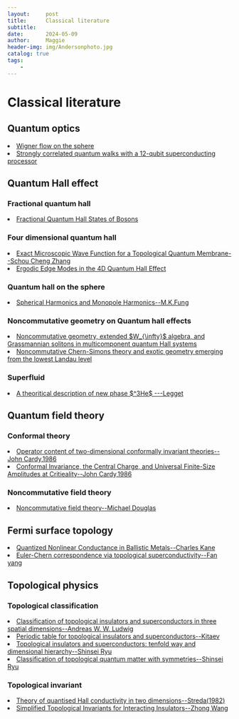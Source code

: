 ```yaml
---
layout:     post
title:      Classical literature
subtitle:   
date:       2024-05-09
author:     Maggie
header-img: img/Andersonphoto.jpg
catalog: true
tags:
    - 
---
```



#  Classical literature


## Quantum optics

<li>
<a href="https://maggiexheuw.github.io/pdf/The Wigner flow on the sphere.pdf">
Wigner flow on the sphere 
</a></li>

<li>
<a href="https://maggiexheuw.github.io/pdf/science.aaw1611.pdf">
Strongly correlated quantum
walks with a 12-qubit
superconducting processor
</a></li>



## Quantum Hall effect

### Fractional quantum hall 
<li>
<a href="https://maggiexheuw.github.io/pdf/cooper-2020-fractional-quantum-hall-states-of-bosons-properties-and-prospects-for-experimental-realization.pdf">
Fractional Quantum Hall States of Bosons
</a></li>


### Four dimensional quantum hall 

<li>
<a href="https://maggiexheuw.github.io/pdf/PhysRevLett.90.196801.pdf">
Exact Microscopic Wave Function for a Topological Quantum Membrane--Schou Cheng Zhang 
</a></li>

<li>
<a href="https://maggiexheuw.github.io/pdf/2104.01860v2.pdf">
Ergodic Edge Modes in the 4D Quantum Hall Effect
</a></li>



### Quantum hall on the sphere 
<li>
<a href="https://maggiexheuw.github.io/pdf2/Spherical Harmonics and Monopole Harmonics.pdf">
Spherical Harmonics and Monopole Harmonics--M.K.Fung
</a></li>


### Noncommutative geometry on Quantum hall effects

<li>
<a href="https://maggiexheuw.github.io/pdf2/PhysRevB.67.125314.pdf">
Noncommutative geometry, extended $W_{\infty}$ algebra, and Grassmannian solitons
in multicomponent quantum Hall systems
</a></li>


<li>
<a href="https://maggiexheuw.github.io/pdf2/PhysRevD.93.125005.pdf">
Noncommutative Chern-Simons theory and exotic geometry emerging
from the lowest Landau level
</a></li>




### Superfluid
<li>
<a href="https://maggiexheuw.github.io/pdf/RevModPhys.47.331.pdf">
A theoritical description of new phase $^3He$  ---Legget
</a></li>



## Quantum field theory 

### Conformal theory 


<li>
<a href="https://maggiexheuw.github.io/pdf/cardy1986.pdf">
Operator content of two-dimensional conformally invariant theories--John Cardy,1986
</a></li>


<li>
<a href="https://maggiexheuw.github.io/pdf/10.1103@physrevlett.56.742.pdf">
Conformal Invariance, the Central Charge, and Universal Finite-Size
Amplitudes at Critieality--John Cardy,1986
</a></li>

### Noncommutative field theory 

<li>
<a href="https://maggiexheuw.github.io/pdf/RevModPhys.73.977.pdf">
Noncommutative field theory--Michael Douglas  
</a></li>


## Fermi surface topology 

<li>
<a href="https://maggiexheuw.github.io/pdf2/PhysRevLett.128.076801 (1).pdf">
Quantized Nonlinear Conductance in Ballistic Metals--Charles Kane
</a></li>


<li>
<a href="https://maggiexheuw.github.io/pdf2/Euler-Chern correspondence via topological superconductivity.pdf">
Euler-Chern correspondence via topological superconductivity--Fan yang
</a></li>


## Topological physics



### Topological classification

<li>
<a href="https://maggiexheuw.github.io/pdf2/schnyder2008 (1).pdf">
Classification of topological insulators and superconductors in three spatial dimensions--Andreas W. W. Ludwig
</a></li>

<li>
<a href="https://maggiexheuw.github.io/pdf2/Kitaev2009p8192Advances_In_Theoretical_Physics.pdf">
Periodic table for topological insulators and superconductors--Kitaev
</a></li>


<li>
<a href="https://maggiexheuw.github.io/pdf2/ryu2010.pdf">
Topological insulators and superconductors: tenfold way and dimensional hierarchy--Shinsei Ryu
</a></li>


<li>
<a href="https://maggiexheuw.github.io/pdf2/RevModPhys.88.035005.pdf">
Classification of topological quantum matter with symmetries--Shinsei Ryu
</a></li>

### Topological invariant 


<li>
<a href="https://maggiexheuw.github.io/pdf2/streda1982.pdf">
Theory of quantised Hall conductivity in two dimensions--Streda(1982)
</a></li>


<li>
<a href="https://maggiexheuw.github.io/pdf2/PhysRevX.2.031008.pdf">
Simplified Topological Invariants for Interacting Insulators--Zhong Wang
</a></li>